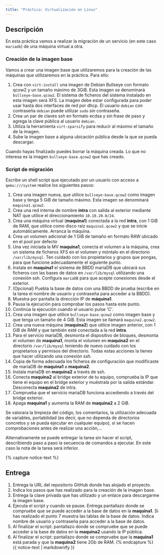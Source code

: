```yaml
---
title: "Práctica: Virtualización en Linux"
---
```


## Descripción

En esta práctica vamos a realizar la migración de un servicio (en este caso `mariadb`) de una máquina virtual a otra.

### Creación de la imagen base

Vamos a crear una imagen base que utilizaremos para la creación de las máquinas que utilizaremos en la práctica. Para ello:

1. Crea con `virt-install` una imagen de Debian Bullseye con formato qcow2 y un tamaño máximo de 3GiB. Esta imagen se denominará `bullseye-base.qcow2`. El sistema de ficheros del sistema instalado en esta imagen será XFS. La imagen debe estar configurada para poder usar hasta dos interfaces de red por dhcp. El usuario `debian` con contraseña `debian` puede utilizar `sudo` sin contraseña.
2. Crea un par de claves ssh en formato ecdsa y sin frase de paso y agrega la clave pública al usuario `debian`.
3. Utiliza la herramienta `virt-sparsify` para reducir al máximo el tamaño de la imagen.
4. Sube la imagen base a alguna ubicación pública desde la que se pueda descargar.

Cuando hayas finalizado puedes borrar la máquina creada. Lo que no interesa es la imagen `bullseye-base.qcow2` que has creado.

### Script de migración

Escribe un shell script que ejecutado por un usuario con acceso a `qemu:///system` realice los siguientes pasos:


1. Crea una imagen nueva, que utilice `bullseye-base.qcow2` como imagen base y tenga 5 GiB de tamaño máximo. Esta imagen se denominará `maquina1.qcow2`.
2. Crea una red interna de nombre **intra** con salida al exterior mediante NAT que utilice el direccionamiento `10.10.20.0/24`.
3. Crea una máquina virtual (**maquina1**) conectada a la red **intra**, con 1 GiB de RAM, que utilice como disco raíz `maquina1.qcow2` y que se inicie automáticamente. Arranca la máquina.
4. Crea un volumen adicional de 1 GiB de tamaño en formato RAW ubicado en el pool por defecto
5. Una vez iniciada la MV **maquina1**, conecta el volumen a la máquina, crea un sistema de ficheros XFS en el volumen y móntalo en el directorio `/var/lib/mysql`. Ten cuidado con los propietarios y grupos que pongas, para que funcione adecuadamente el siguiente punto.
6. Instala en **maquina1** el sistema de BBDD mariaDB que ubicará sus ficheros con las bases de datos en `/var/lib/mysql` utilizando una conexión ssh. Configura `mariaDB` para que acepte conexiones desde el exterior.
7. (Opcional) Puebla la base de datos con una BBDD de prueba (escribe en la tarea el nombre de usuario y contraseña para acceder a la BBDD).
8. Muestra por pantalla la dirección IP de **máquina1**.
9. Pausa la ejecución para comprobar los pasos hasta este punto.
10. Continúa la ejecución cuando el usuario pulse 'C'.
11. Crea una imagen que utilice `bullseye-base.qcow2` como imagen base y que tenga un tamaño de 4 GiB. Esta imagen se llamará `maquina2.qcow2`.
12. Crea una nueva máquina (**maquina2**) que utilice imagen anterior, con 1 GiB de RAM y que también esté conectada a la red **intra**.
 13. Para el servicio mariaDB, desmonta el dispositivo de bloques, desmonta el volumen de **maquina1**, monta el volumen en **maquina2** en el directorio `/var/lib/mysql` teniendo de nuevo cuidado con los propietarios y permisos del directorio. Todas estas acciones la tienes que hacer utilizando una conexión ssh.
14. Copia de forma adecuada los ficheros de configuración que modificaste de mariaDB de **maquina1** a **maquina2**.
15. Instala mariaDB en **maquina2** a través de ssh.
16. Conecta **maquina2** al bridge exterior de tu equipo, comprueba la IP que tiene el equipo en el bridge exterior y muéstrala por la salida estándar. Desconecta **maquina2** de intra.
17. Comprueba que el servicio mariaDB funciona accediendo a través del bridge exterior.
18. Apaga **maquina1** y aumenta la RAM de **maquina2** a 2 GiB.

Se valorara la limpieza del código, los comentarios, la utilización adecuada de variables, portabilidad (es decir, que no dependa de directorios concretos y se pueda ejecutar en cualquier equipo), si se hacen comprobaciones antes de realizar una acción,...

Alternativamente se puede entregar la tarea sin hacer el script, describiendo paso a paso la secuencia de comandos a ejecutar. En este caso la nota de la tarea será inferior.


{% capture notice-text %}
## Entrega

1. Entrega la URL del repositorio GitHub donde has alojado el proyecto.
2. Indica los pasos que has realizado para la creación de la imagen base.
3. Entrega la clave privada que has utilizado y un enlace para descargarme la imagen base.
4. Ejecuta el script y cuando se pause. Entrega pantallazo donde se compruebe que se puede acceder a la base de datos en la **maquina1**. Si has realizado el punto 7 muestra las tablas de la base de datos. Indica nombre de usuario y contraseña para acceder a la base de datos.
5. Al finalizar el script: pantallazo donde se compruebe que se puede acceder a la base de datos en la **maquina2** usando la IP pública.
6. Al finalizar el script: pantallazo donde se compruebe que la **maquina1** está parada y que la **maquina2** tiene 2Gb de RAM.
{% endcapture %}<div class="notice--info">{{ notice-text | markdownify }}</div>


